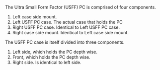 The Ultra Small Form Factor (USFF) PC is comprised of four components.
1. Left case side mount.
2. Left USFF PC case. The actual case that holds the PC
3. Right USFF PC case. Identical to Left USFF PC case.
4. Right case side mount. Identical to Left case side mount.

The USFF PC case is itself divided into three components.
1. Left side, which holds the PC depth wise.
2. Front, which holds the PC depth wise.
3. Right side. Is identical to left side.
